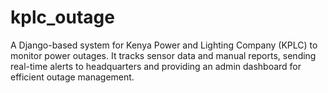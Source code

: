 # kplc_outage
A Django-based system for Kenya Power and Lighting Company (KPLC) to monitor power outages. It tracks sensor data and manual reports, sending real-time alerts to headquarters and providing an admin dashboard for efficient outage management.
